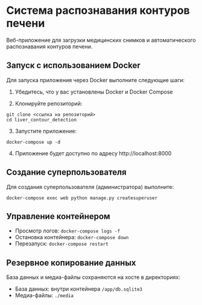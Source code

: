 # Система распознавания контуров печени

Веб-приложение для загрузки медицинских снимков и автоматического распознавания контуров печени.

## Запуск с использованием Docker

Для запуска приложения через Docker выполните следующие шаги:

1. Убедитесь, что у вас установлены Docker и Docker Compose

2. Клонируйте репозиторий:
```
git clone <ссылка на репозиторий>
cd liver_contour_detection
```

3. Запустите приложение:
```
docker-compose up -d
```

4. Приложение будет доступно по адресу http://localhost:8000

## Создание суперпользователя

Для создания суперпользователя (администратора) выполните:

```
docker-compose exec web python manage.py createsuperuser
```

## Управление контейнером

- Просмотр логов: `docker-compose logs -f`
- Остановка контейнера: `docker-compose down`
- Перезапуск: `docker-compose restart`

## Резервное копирование данных

База данных и медиа-файлы сохраняются на хосте в директориях:
- База данных: внутри контейнера `/app/db.sqlite3`
- Медиа-файлы: `./media` 